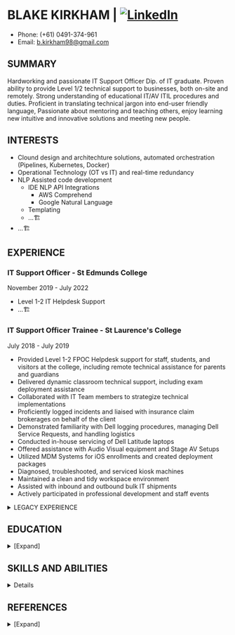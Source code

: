 # BLAKE KIRKHAM | [![LinkedIn](https://img.shields.io/badge/LinkedIn-Profile-blue?logo=linkedin)](https://www.linkedin.com/in/ebsoma/)
- Phone: (+61) 0491-374-961
- Email: b.kirkham98@gmail.com

## SUMMARY
Hardworking and passionate IT Support Officer Dip. of IT graduate. Proven ability to provide Level 1/2 technical support to businesses, both on-site and remotely. Strong understanding of educational IT/AV ITIL procedures and duties. Proficient in translating technical jargon into end-user friendly language, Passionate about mentoring and teaching others, enjoy learning new intuitive and innovative solutions and meeting new people.

## INTERESTS
- Clound design and architechture solutions, automated orchestration (Pipelines, Kubernetes, Docker)
- Operational Technology (OT vs IT) and real-time redundancy
- NLP Assisted code development
  - IDE NLP API Integrations
    - AWS Comprehend
    - Google Natural Language
  - Templating
  - ...🏗️
- ...🏗️

## EXPERIENCE

### IT Support Officer - St Edmunds College
November 2019 - July 2022
- Level 1-2 IT Helpdesk Support
- ...🏗️

### IT Support Officer Trainee - St Laurence's College
July 2018 - July 2019
- Provided Level 1-2 FPOC Helpdesk support for staff, students, and visitors at the college, including remote technical assistance for parents and guardians
- Delivered dynamic classroom technical support, including exam deployment assistance
- Collaborated with IT Team members to strategize technical implementations
- Proficiently logged incidents and liaised with insurance claim brokerages on behalf of the client
- Demonstrated familiarity with Dell logging procedures, managing Dell Service Requests, and handling logistics
- Conducted in-house servicing of Dell Latitude laptops
- Offered assistance with Audio Visual equipment and Stage AV Setups
- Utilized MDM Systems for iOS enrollments and created deployment packages
- Diagnosed, troubleshooted, and serviced kiosk machines
- Maintained a clean and tidy workspace environment
- Assisted with inbound and outbound bulk IT shipments
- Actively participated in professional development and staff events

<details>
  <summary>LEGACY EXPERIENCE</summary>
  
  #### Subway - Goodna - Senior Sandwich Artist
  March 2017 - April 2018
  - Ensured aesthetic presentation of storefront and back areas
  - Occasionally supervised junior staff members
  - Maintained clean and hygienic food presentation following established formulas
  - Prepared and organized a wide variety of ingredients
  - Conducted quality control measures, including temperature logging, equipment inspection, and proper cleaning techniques
  - Handled online, telephone, and fax orders
  - Managed high-volume, high-intensity workload at a consistent pace
  - Implemented upselling strategies and kept customers informed about in-store deals and the latest flavors
  - Followed cleaning checklists and completed scheduled tasks

  #### Network Video - Store Assistant
  March 2012 - January 2013
  - Managed front desk operations, including greeting visitors and handling telephone inquiries
  - Ensured the store was presented neatly and restocked regularly
  - Completed weekly and monthly inventory checks and database maintenance
  - Provided professional and courteous customer service, assisting customers with rentals and returns
</details>

## EDUCATION

<details>
  <summary>[Expand]</summary>
  
  ### [Diploma of Information Technology - Advanced Networking and Cloud Engineering](https://tafeqld.edu.au/course/19/19032/diploma-of-information-technology)
  TAFE Greater Brisbane - Southbank Institute
  [July 2022 - July 2023]
  
  - ...🏗️
  
  ### [Cert III of Information Digital Media and Technology](https://accm.edu.au/course/certificate-iii-in-information-technology-ict30120/)
  Australian College of Commerce and Management
  [Traineeship - July 2019]
  
  ### Sixth Form - UK Year 12 - 13 equivalent
  Cedars Upper, Bedfordshire England
  [Deferred 2015]
  - Major: Music Technology and Sound Design / Creative Media and Design
  - Minor: Psychology / English GCSE / Maths GCSE
  - Electives: Bouldering, Russian, Financial Studies
  
  ### Year 11
  Woodcrest State College, Springfield Lakes QLD
  [Deferred 2014]
  - Major: Information Technology, Natural Science
  - Minor: Music Technology, Art (Photography and Design)
  - Electives: PE, HE, Sound Engineering
</details>

## SKILLS AND ABILITIES

<details>
  <summary[Expand]</summary>
  
  ### INFORMATION TECHNOLOGY SKILLS
  
  [Skills and abilities related to IT]
  
  ### RETAIL / HOSPITALITY SERVICE SKILLS
  - Proactively uphold high standards of customer service, even during high-volume operations
  - Effectively operate point-of-service (POS) systems
  - Efficiently handle cash flow, including safe drop procedures, with accuracy
  - Adhere to procedures for safe food processing, packing, quality control, and timestamping
  - Assist with inventory control and stock management, while fostering loyal customer relationships through friendly interactions and consistent appreciation
  
  ### SOUND DESIGN SKILLS
  - Exceptional level of patience
  - Strong focus and determination
  - Comprehensive understanding of cymatics, polarity, harmonic resonance, and related concepts
  - Deep understanding on utisiling industry standard Digital Audio Workstations (DAWs) including exposure and hobbying with:
    - Pro Logic
    - Logic Pro x
    - FL Studio
    - Audacity
    - Ableton
  - Keen attention to minute details
  - Objective and critical self-assessment
</details>

## REFERENCES
<details>
  <summary>[Expand]</summary>
- Thomas Skippington - Supervisor
  - Phone:
  - St Edmund's College IT Department
  - 16 Mary St, Woodend - Ipswich

- Darren D'Souza - Director of IT
  - Phone: 07 3810 4400
  - St Edmund's College IT Department
  - 16 Mary St, Woodend - Ipswich

- Mark Whiting - Supervisor
  - Phone: 07 3010 1123
  - St Laurences College IT Department
  - 82 Stephens Rd, South Brisbane

- Nick Lieschke - Director of IT
  - Phone: 07 3010 1123
  - St Laurences College IT Department
  - 82 Stephens Rd, South Brisbane

- Kirsty Mulley - Assistant Manager
  - Phone: 07 3818 7111 - Subway
  - 56/2 Smiths Rd, Goodna

- Michelle Deikmann - Store Manager
  - Phone: 07 3818 7111 - Subway
  - 56/2 Smiths Rd, Goodna
</details>
